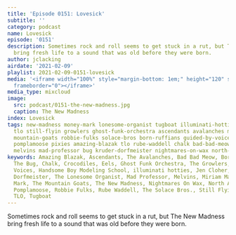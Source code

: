 ```yaml
---
title: 'Episode 0151: Lovesick'
subtitle: ''
category: podcast
name: Lovesick
episode: '0151'
description: Sometimes rock and roll seems to get stuck in a rut, but The New Madness
  bring fresh life to a sound that was old before they were born.
author: jclacking
airdate: '2021-02-09'
playlist: 2021-02-09-0151-lovesick
media: '<iframe width="100%" style="margin-bottom: 1em;" height="120" src="https://www.mixcloud.com/widget/iframe/?feed=%2Fthe-lacking-org%2Fprk87n-151-lovesick%2F&hide_artwork=1&hide_cover=1&light=1"
  frameborder="0"></iframe>'
media_type: mixcloud
image:
  src: podcast/0151-the-new-madness.jpg
  caption: The New Madness
index: Lovesick
tags: new-madness money-mark lonesome-organist tugboat illuminati-hotties handsome-boy-modeling-school
  tlo still-flyin growlers ghost-funk-orchestra ascendants avalanches miriam-makeba
  mountain-goats robbie-fulks solace-bros born-ruffians guided-by-voices jen-cloher
  pomplamoose pixies amazing-blazak tlo rube-waddell chalk bad-bad-meow eels crocodiles
  melvins mad-professor bug kruder-dorfmeister nightmares-on-wax north-americans
keywords: Amazing Blazak, Ascendants, The Avalanches, Bad Bad Meow, Born Ruffians,
  The Bug, Chalk, Crocodiles, Eels, Ghost Funk Orchestra, The Growlers, Guided By
  Voices, Handsome Boy Modeling School, illuminati hotties, Jen Cloher, Kruder &amp;
  Dorfmeister, The Lonesome Organist, Mad Professor, Melvins, Miriam Makeba, Money
  Mark, The Mountain Goats, The New Madness, Nightmares On Wax, North Americans, Pixies,
  Pomplamoose, Robbie Fulks, Rube Waddell, The Solace Bros., Still Flyin&#39;, TLO,
  TLO, Tugboat
---
```

Sometimes rock and roll seems to get stuck in a rut, but The New Madness bring fresh life to a sound that was old before they were born.
